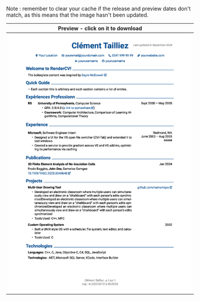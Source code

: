 Note : remember to clear your cache if the release and preview dates don't match, as this means that the image hasn't been updated.

| Preview - click on it to download |
| ---------- |
| <a href=https://github.com/c2tz/cv-test/releases/download/2025-02-12_00-25-28/CV_NAME.pdf><img src=https://raw.githubusercontent.com/c2tz/cv-test/develop/CV_NAME.png alt=CV Preview></a> |
